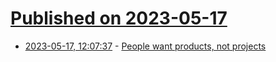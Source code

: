 # [Published on 2023-05-17](index.md)

* [2023-05-17, 12:07:37](https://lobste.rs/s/xduoqo/people_want_products_not_projects) - [People want products, not projects](https://friendshipcastle.zip/blog/product-vs-project)
